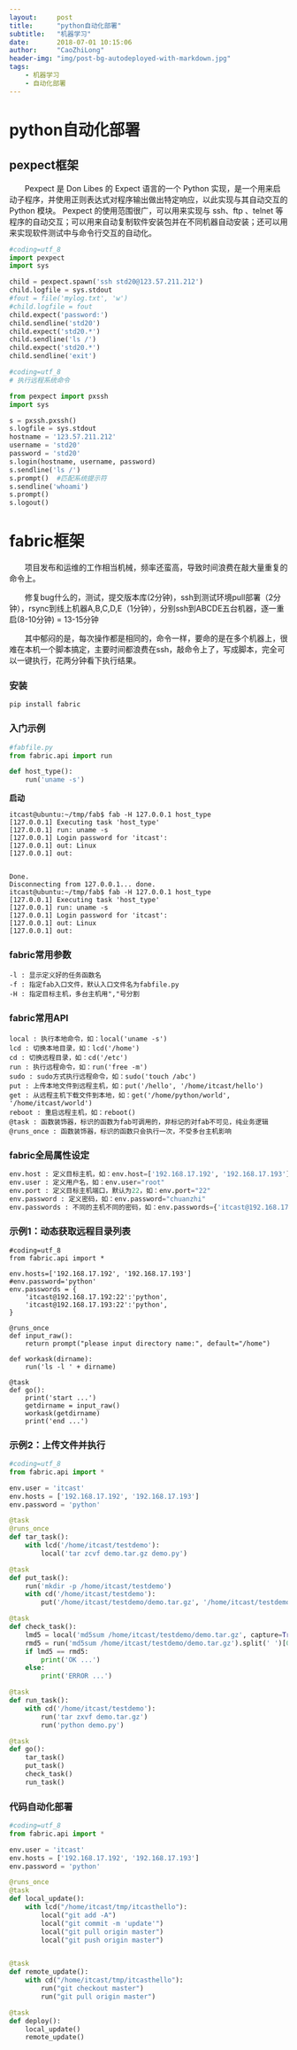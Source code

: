 ```yaml
---
layout:     post
title:      "python自动化部署"
subtitle:   "机器学习"
date:       2018-07-01 10:15:06
author:     "CaoZhiLong"
header-img: "img/post-bg-autodeployed-with-markdown.jpg"
tags:
    - 机器学习
    - 自动化部署
---
```


# python自动化部署

## pexpect框架

&emsp;&emsp;Pexpect 是 Don Libes 的 Expect 语言的一个 Python 实现，是一个用来启动子程序，并使用正则表达式对程序输出做出特定响应，以此实现与其自动交互的 Python 模块。 Pexpect 的使用范围很广，可以用来实现与 ssh、ftp 、telnet 等程序的自动交互；可以用来自动复制软件安装包并在不同机器自动安装；还可以用来实现软件测试中与命令行交互的自动化。

```python
#coding=utf_8
import pexpect
import sys

child = pexpect.spawn('ssh std20@123.57.211.212')
child.logfile = sys.stdout
#fout = file('mylog.txt', 'w')
#child.logfile = fout
child.expect('password:')
child.sendline('std20')
child.expect('std20.*')
child.sendline('ls /')
child.expect('std20.*')
child.sendline('exit')

```

```python
#coding=utf_8
# 执行远程系统命令

from pexpect import pxssh
import sys

s = pxssh.pxssh()
s.logfile = sys.stdout
hostname = '123.57.211.212'
username = 'std20'
password = 'std20'
s.login(hostname, username, password)
s.sendline('ls /')
s.prompt()  #匹配系统提示符
s.sendline('whoami')
s.prompt()  
s.logout()
```

# fabric框架

&emsp;&emsp;项目发布和运维的工作相当机械，频率还蛮高，导致时间浪费在敲大量重复的命令上。

&emsp;&emsp;修复bug什么的，测试，提交版本库(2分钟)，ssh到测试环境pull部署（2分钟），rsync到线上机器A,B,C,D,E（1分钟），分别ssh到ABCDE五台机器，逐一重启(8-10分钟) = 13-15分钟

&emsp;&emsp;其中郁闷的是，每次操作都是相同的，命令一样，要命的是在多个机器上，很难在本机一个脚本搞定，主要时间都浪费在ssh，敲命令上了，写成脚本，完全可以一键执行，花两分钟看下执行结果。

### 安装

```shell
pip install fabric
```


### 入门示例

```python
#fabfile.py
from fabric.api import run

def host_type():
    run('uname -s')
```

**启动**

```shell
itcast@ubuntu:~/tmp/fab$ fab -H 127.0.0.1 host_type
[127.0.0.1] Executing task 'host_type'
[127.0.0.1] run: uname -s
[127.0.0.1] Login password for 'itcast': 
[127.0.0.1] out: Linux
[127.0.0.1] out: 


Done.
Disconnecting from 127.0.0.1... done.
itcast@ubuntu:~/tmp/fab$ fab -H 127.0.0.1 host_type
[127.0.0.1] Executing task 'host_type'
[127.0.0.1] run: uname -s
[127.0.0.1] Login password for 'itcast': 
[127.0.0.1] out: Linux
[127.0.0.1] out: 
```

### fabric常用参数

```shell
-l : 显示定义好的任务函数名
-f : 指定fab入口文件，默认入口文件名为fabfile.py
-H : 指定目标主机，多台主机用","号分割
```

### fabric常用API

```shell
local : 执行本地命令，如：local('uname -s')
lcd : 切换本地目录，如：lcd('/home')
cd : 切换远程目录，如：cd('/etc')
run : 执行远程命令，如：run('free -m')
sudo : sudo方式执行远程命令，如：sudo('touch /abc')
put : 上传本地文件到远程主机，如：put('/hello', '/home/itcast/hello')
get : 从远程主机下载文件到本地，如：get('/home/python/world', '/home/itcast/world')
reboot : 重启远程主机，如：reboot()
@task : 函数装饰器，标识的函数为fab可调用的，非标记的对fab不可见，纯业务逻辑
@runs_once : 函数装饰器，标识的函数只会执行一次，不受多台主机影响
```

### fabric全局属性设定

```python
env.host : 定义目标主机，如：env.host=['192.168.17.192', '192.168.17.193']
env.user : 定义用户名，如：env.user="root"
env.port : 定义目标主机端口，默认为22，如：env.port="22"
env.password : 定义密码，如：env.password="chuanzhi"
env.passwords : 不同的主机不同的密码，如：env.passwords={'itcast@192.168.17.192:22':'chuanzhi', 'itcast@192.168.17.193:22':'python'}
```

### 示例1：动态获取远程目录列表

```shell
#coding=utf_8
from fabric.api import *

env.hosts=['192.168.17.192', '192.168.17.193']
#env.password='python'
env.passwords = {
    'itcast@192.168.17.192:22':'python',
    'itcast@192.168.17.193:22':'python',
}

@runs_once
def input_raw():
    return prompt("please input directory name:", default="/home")

def workask(dirname):
    run('ls -l ' + dirname)

@task
def go():
    print('start ...')
    getdirname = input_raw()
    workask(getdirname)
    print('end ...')
```

### 示例2：上传文件并执行

```python
#coding=utf_8
from fabric.api import *

env.user = 'itcast'
env.hosts = ['192.168.17.192', '192.168.17.193']
env.password = 'python'

@task
@runs_once
def tar_task():
    with lcd('/home/itcast/testdemo'):
        local('tar zcvf demo.tar.gz demo.py')

@task
def put_task():
    run('mkdir -p /home/itcast/testdemo')
    with cd('/home/itcast/testdemo'):
        put('/home/itcast/testdemo/demo.tar.gz', '/home/itcast/testdemo/demo.tar.gz')

@task
def check_task():
    lmd5 = local('md5sum /home/itcast/testdemo/demo.tar.gz', capture=True).split(' ')[0]
    rmd5 = run('md5sum /home/itcast/testdemo/demo.tar.gz').split(' ')[0]
    if lmd5 == rmd5:
        print('OK ...')
    else:
        print('ERROR ...')

@task
def run_task():
    with cd('/home/itcast/testdemo'):
        run('tar zxvf demo.tar.gz')
        run('python demo.py')

@task
def go():
    tar_task()
    put_task()
    check_task()
    run_task()
```

### 代码自动化部署

```python
#coding=utf_8
from fabric.api import *

env.user = 'itcast'
env.hosts = ['192.168.17.192', '192.168.17.193']
env.password = 'python'

@runs_once
@task
def local_update():
    with lcd("/home/itcast/tmp/itcasthello"):
        local("git add -A")
        local("git commit -m 'update'")
        local("git pull origin master")
        local("git push origin master")


@task
def remote_update():
    with cd("/home/itcast/tmp/itcasthello"):
        run("git checkout master")
        run("git pull origin master")

@task
def deploy():
    local_update()
    remote_update()
```




